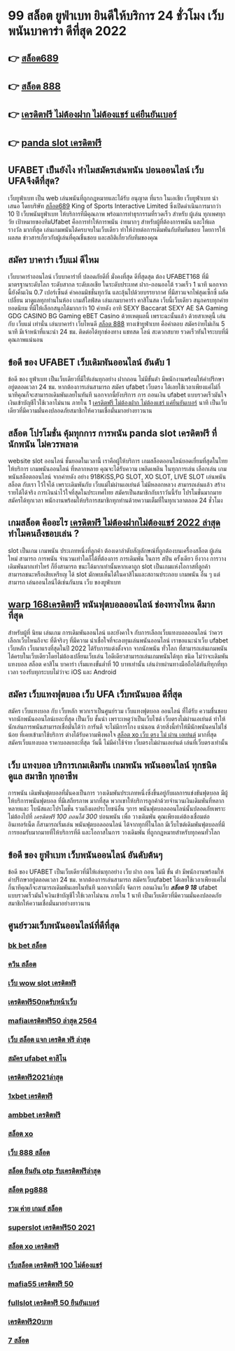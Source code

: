 # 99 สล็อต  ยูฟ่าเบท ยินดีให้บริการ 24 ชั่วโมง  เว็บพนันบาคาร่า ดีที่สุด 2022 

## 👉 [สล็อต689](https://www.ufaeat.com/)
## 👉 [สล็อต 888](https://www.ufaeat.com/ทางเข้ายูฟ่าเบท-ufabet/)
## 👉 [เครดิตฟรี ไม่ต้องฝาก ไม่ต้องแชร์ แค่ยืนยันเบอร์](https://www.ufaeat.com/ufabet-master-login/)
## 👉 [panda slot เครดิตฟรี](https://www.ufaeat.com/ufabet-master-login/)

## UFABET เป็นยังไง ทำไมสมัครเล่นพนัน บ่อนออนไลน์ เว็บ UFAจึงดีที่สุด?

 เว็บยูฟ่าเบท  เป็น web  เล่นพนันที่ถูกกฎหมายและได้รับ อนุญาต ที่แรก  ในเอเชีย  เว็บยูฟ่าเบท นำเสนอ โดยบริษัท [สล็อต689](https://www.ufaeat.com/ทางเข้ายูฟ่าเบท-ufabet/) King of Sports Interactive Limited ซึ่งเปิดดำเนินการมากว่า 10 ปี เว็บพนันยูฟ่าเบท ให้บริการที่มีคุณภาพ พร้อมการทำธุรกรรมที่รวดเร็ว สำหรับ ผู้เล่น ทุกเพศทุกวัย เป้าหมายของทีมUfabet คือการทำให้การพนัน ง่ายมากๆ สำหรับผู้ที่ต้องการพนัน และให้ผล รางวัล มากที่สุด เล่นเกมพนันได้ครบจบในเว็บเดียว ทำให้ง่ายต่อการเดิมพันกับทีมทีมชอบ โดยการให้ผลสด ข่าวสารเกี่ยวกับผู้เล่นที่คุณชื่นชอบ และสถิติเกี่ยวกับทีมของคุณ


## สมัคร บาคาร่า เว็บแม่ ดีไหม 

เว็บบาคาร่าออนไลน์  เว็บบาคาร่าที่ ปลอดภัยดีที่ มั่งคงที่สุด ดีที่สุดสุด ต้อง UFABET168 ที่มีมาตรฐานระดับโลก ระดับสากล ระดับเอเชีย ในระดับประเทศ  ฝาก-ถอนออโต้ รวดเร็ว 1 นาที นอกจากนี้ยังคืนเงิน 0.7 เปอร์เซ็นต์ ค่าคอมมิชชั่นทุกวัน  และลุ้นไปด้วยบรรยากาศ ที่มีสาวแจกไพ่สุดเซ็กซี่  ผลัดเปลี่ยน มาดูแลทุกท่านในห้อง เกมส์ไลฟ์สด เล่นเกมบาคาร่า คาสิโนสด เว็บนี้เว็บเดียว สนุกครบทุกค่ายยอดนิยม ที่มีให้เลือกสนุกได้มากกว่า 10 ค่ายดัง  อาทิ  SEXY Baccarat SEXY AE SA Gaming GDG CASINO BG Gaming eBET Casino ด้วยเหตุผลนี้ เพราะฉะนั้นแล้ว ด้วยสาเหตุนี้ เล่นกับ  เว็บแม่ เท่านั่น เล่นบาคาร่า เว็บไหนดี [สล็อต 888](https://www.ufaeat.com/ufabet-master-login/)  ทางเข้ายูฟ่าเบท  คือคำตอบ สมัครง่ายไม่เกิน 5 นาที มีเจ้าหน้าที่แนะนำ 24 ชม. ติดต่อได้ทุกช่องทาง แชทสด ไลน์ สะดวกสบาย รวดเร็วทันใจระบบที่มีคุณภาพแน่นอน


## ข้อดี ของ UFABET  เว็บเดิมพันออนไลน์ อันดับ 1 

ข้อดี ของ ยูฟ่าเบท เป็นเว็บเดียวที่มีให้เล่นทุกอย่าง ฝากถอน ไม่มีขั้นต่ํา  มีพนักงานพร้อมให้คำปรึกษาอยู่ตลอดเวลา 24 ชม. หากต้องการเล่นสามารถ  สมัคร ufabet เว็บตรง  ได้เลยใช้เวลาเพียงแค่ไม่กี่นาทีคุณก็จะสามารถเดิมพันเลยในทันที นอกจากนี้ยังบริการ   การ ถอนเงิน ufabet แบบรวดเร็วมันใจเงินเข้าบัญชีไวใช้เวลาไม่นาน ภายใน 1 [เครดิตฟรี ไม่ต้องฝาก ไม่ต้องแชร์ แค่ยืนยันเบอร์](https://www.ufaeat.com/ufabet-master-login/) นาที เป็นเว็บเดียวที่มีความมั่นคงปลอดภัยสมาชิกให้ความเชื่อมั่นมาอย่างยาวนาน


## สล็อต   โปรโมชั่น   คุ้มทุกการ การพนัน **panda slot เครดิตฟรี** ที่ นักพนัน ไม่ควรพลาด

 website slot ออนไลน์  ชั้นยอดในเวลานี้ เราคือผู้ให้บริการ เกมสล็อตออนไลน์ยอดเยี่ยมที่สุดในไทย   ให้บริการ  เกมพนันออนไลน์ ที่หลากหลาย คุณจะได้รับความ เพลิดเพลิน ในทุกการเล่น เลือกเล่น เกมพนันสล็อตออนไลน์ จากค่ายดัง อย่าง 918KiSS,PG SLOT, XO SLOT, LIVE SLOT  เล่นพนันสล็อต กับเรา ไว้ใจได้  เพราะเดิมพันกับ เว็บแม่ไม่ผ่านเอเย่นต์ ไม่มีหลอกหลวง  สามารถเล่นแล้ว สร้างรายได้ได้จริง การเงินน่าไว้ใจที่สุดในประเทศไทย สมัครเป็นสมาชิกกับเราวันนี้รับ โปรโมชั่นมากมาย สมัครได้ทุกเวลา พนักงานพร้อมให้บริการสมาชิกทุกท่านด้วยความเต็มที่ในทุกเวลาตลอด 24 ชั่วโมง


##  เกมสล็อต คืออะไร [เครดิตฟรี ไม่ต้องฝากไม่ต้องแชร์ 2022 ล่าสุด](https://www.ufaeat.com/regis-ufabet-master-free/) ทำไมคนถึงชอบเล่น ?

 slot เป็นเกม เกมพนัน ประเภทหนึ่งที่ลูกค้า ต้องเดาลำดับสัญลักษณ์ที่ถูกต้องบนเครื่องสล็อต   ผู้เล่นใหม่ สามารถ   การพนัน จำนวนเท่าใดก็ได้ที่ต้องการ การเดิมพัน ในการ สปิน ครั้งเดียว ยิ่งวาง  การวางเดิมพันมากเท่าไหร่ ก็ยิ่งสามารถ ชนะได้มากเท่านั้นหากเดาถูก  slot เป็นเกมแห่งโอกาสที่ลูกค้า สามารถชนะหรือเสียเหรียญ ได้  slot มักพบเห็นได้ในคาสิโนและสถานประกอบ เกมพนัน อื่น ๆ แต่สามารถ เล่นออนไลน์ได้เช่นกันบน เว็บ ของยูฟ่าเบท 


##  [warp 168เครดิตฟรี](https://www.ufaeat.com/credit-free-50/) พนันฟุตบอลออนไลน์ ช่องทางไหน ดีมากที่สุด

สำหรับผู้ที่ นิยม เล่นเกม การเดิมพันออนไลน์ และยังคาใจ กับการเลือกเว็บแทงบอลออนไลน์ ว่าควรเลือกเว็บไหนถึงจะ ที่ดีจริงๆ ที่มีความ น่าเชื่อใจที่จะลงทุนเล่นพนันออนไลน์ เราขอแนะนำเว็บ  ufabet เว็บหลัก  เว็บมาแรงที่สุดในปี 2022 ได้รับการแต่งตั้งจาก จากนักพนัน ทั่วโลก ที่สามารถเล่นเกมพนันได้ครบในเว็บเดียวโดยไม่ต้องเปลี่ยนเว็บเล่น ไอดีเดียวสามารถเล่นเกมพนันได้ทุก ชนิด ไม่ว่าจะเดิมพันแทงบอล สล็อต คาสิโน บาคาร่า เริ่มแทงขั้นต่ำที่ 10 บาทเท่านั้น เล่นง่ายผ่านทางมือถือได้ทันทีทุกที่ทุกเวลา รองรับทุกระบบไม่ว่าจะ  iOS และ Android 


## สมัคร เว็บแทงฟุตบอล  เว็บ UFA เว็บพนันบอล ดีที่สุด

สมัคร เว็บแทงบอล กับ เว็บหลัก พวกเราเป็นศูนย์รวม เว็บแทงฟุตบอล ออนไลน์ ที่ได้รับ ความชื่นชอบ จากนักพนันออนไลน์เยอะที่สุด เป็นเว็บ  ชั้นนำ  เพราะเหตุว่าเป็นเว็บไซต์ เว็บตรงไม่ผ่านเอเย่นต์ ทำให้นักเล่นการพนันสามารถเชื่อมั่นได้ว่า การันตี จะไม่มีการโกง แน่นอน ด้วยสิ่งนี้ทำให้มีนักพนันคนไม่ใช่น้อย ที่เคยเข้ามาใช้บริการ ต่างได้รับความพึงพอใจ [สล็อต xo เว็บ ตรง ไม่ ผ่าน เอเย่นต์](https://www.ufaeat.com/regis-ufabet-master-free/) มากที่สุด สมัครเว็บแทงบอล  ราคาบอลเยอะที่สุด วันนี้ ไม่มีค่าใช้จ่าย เว็บตรงไม่ผ่านเอเย่นต์ เล่นที่เว็บตรงเท่านั้น


## เว็บ แทงบอล  บริการเกมเดิมพัน เกมพนัน พนันออนไลน์ ทุกชนิด  ดูแล  สมาชิก ทุกอาชีพ

การพนัน เดิมพันฟุตบอลที่มั่นคงเป็นการ วางเดิมพันประเภทหนึ่งซึ่งขึ้นอยู่กับผลการแข่งขันฟุตบอล มีผู้ให้บริการพนันฟุตบอล ที่มีเสถียรภาพ มากที่สุด พวกเขาให้บริการลูกค้าด้วยจำนวนเงินเดิมพันที่หลากหลายและ โบนัสและโปรโมชั่น รวมถึงผลประโยชน์อื่น ๆการ พนันฟุตบอลออนไลน์นั้นปลอดภัยเพราะไม่ต้องไปที่ *เครดิตฟรี 100 ถอนได้ 300* บ่อนพนัน เพื่อ วางเดิมพัน คุณเพียงแค่ต้องเชื่อมต่ออินเทอร์เน็ต ก็สามารถเริ่มเล่น พนันฟุตบอลออนไลน์ ได้จากทุกที่ในโลก มีเว็บไซต์เดิมพันฟุตบอลที่มี การยอมรับมากมายที่ให้บริการที่ดี และโอกาสในการ วางเดิมพัน ที่ถูกกฎหมายสำหรับทุกคนทั่วโลก 

## ข้อดี ของ ยูฟ่าเบท เว็บพนันออนไลน์  อันดับต้นๆ 

ข้อดี ของ UFABET เป็นเว็บเดียวที่มีให้เล่นทุกอย่าง  เว็บ ฝาก ถอน ไม่มี ขั้น ต่ํา  มีพนักงานพร้อมให้คำปรึกษาอยู่ตลอดเวลา 24 ชม. หากต้องการเล่นสามารถ  สมัครเว็บufabet  ได้เลยใช้เวลาเพียงแค่ไม่กี่นาทีคุณก็จะสามารถเดิมพันเลยในทันที นอกจากนี้ยัง จัดการ  ถอนเงินเว็บ ***สล็อต 9 18*** ufabet  แบบรวดเร็วมันใจเงินเข้าบัญชีไวใช้เวลาไม่นาน ภายใน 1 นาที เป็นเว็บเดียวที่มีความมั่นคงปลอดภัยสมาชิกให้ความเชื่อมั่นมาอย่างยาวนาน


## ศูนย์รวมเว็บพนันออนไลน์ที่ดีที่สุด

### [bk bet สล็อต](https://atom.io/themes/UFAEAT%20ทางเข้า%20เว็บตรง%20UFABET%20777%20jiliเครดิตฟรี%20008%20สล็อต%20ฟรีเครดิต%20100%)
### [ควีน สล็อต](https://atom.io/themes/UFAEAT%20ทางเข้า%20เว็บตรง%20UFABET%20สล็อต%20จีคลับ%20008%20สล็อต%20ฟรีเครดิต%20100%)
### [เว็บ wow slot เครดิตฟรี](https://atom.io/themes/UFAEAT%20ทางเข้า%20เว็บตรง%20UFABET%20สล็อต11ไฮโล%20008%20สล็อต%20ฟรีเครดิต%20100%)
### [เครดิตฟรี50กดรับหน้าเว็บ](https://atom.io/themes/UFAEAT%20ทางเข้า%20เว็บตรง%20UFABET%20superslotxdเครดิตฟรี50%20008%20สล็อต%20ฟรีเครดิต%20100%)
### [mafiaเครดิตฟรี50 ล่าสุด 2564](https://atom.io/themes/UFAEAT%20ทางเข้า%20เว็บตรง%20UFABET%20ซุปเปอร์สล็อต%20เครดิตฟรี%20008%20สล็อต%20ฟรีเครดิต%20100%)
### [เว็บ สล็อต แจก เครดิต ฟรี ล่าสุด](https://atom.io/themes/UFAEAT%20ทางเข้า%20เว็บตรง%20UFABET%20ทางเข้า%20ufabet1688สล็อต%20008%20สล็อต%20ฟรีเครดิต%20100%)
### [สมัคร ufabet คาสิโน](https://atom.io/themes/UFAEAT%20ทางเข้า%20เว็บตรง%20UFABET%20pigspin%20เครดิตฟรี%20100%20008%20สล็อต%20ฟรีเครดิต%20100%)
### [เครดิตฟรี2021ล่าสุด](https://atom.io/themes/UFAEAT%20ทางเข้า%20เว็บตรง%20UFABET%20allbet%20เครดิตฟรี200%20008%20สล็อต%20ฟรีเครดิต%20100%)
### [1xbet เครดิตฟรี](https://atom.io/themes/UFAEAT%20ทางเข้า%20เว็บตรง%20UFABET%20เครดิตฟรี%20ไม่มี%20เงื่อนไข%20แค่สมัคร%20ล่าสุด%20008%20สล็อต%20ฟรีเครดิต%20100%)
### [ambbet เครดิตฟรี](https://atom.io/themes/UFAEAT%20ทางเข้า%20เว็บตรง%20UFABET%20ช่วง%20เวลา%20เล่น%20สล็อต%20pg%20008%20สล็อต%20ฟรีเครดิต%20100%)
### [สล็อต xo](https://atom.io/themes/UFAEAT%20ทางเข้า%20เว็บตรง%20UFABET%20betflix%20เครดิตฟรี%20100%20008%20สล็อต%20ฟรีเครดิต%20100%)
### [เว็บ 888 สล็อต](https://atom.io/themes/UFAEAT%20ทางเข้า%20เว็บตรง%20UFABET%20สล็อต666ฟรี%20008%20สล็อต%20ฟรีเครดิต%20100%)
### [สล็อต ยืนยัน otp รับเครดิตฟรีล่าสุด](https://atom.io/themes/UFAEAT%20ทางเข้า%20เว็บตรง%20UFABET%20สล็อตsabai55%20008%20สล็อต%20ฟรีเครดิต%20100%)
### [สล็อต pg888](https://atom.io/themes/UFAEAT%20ทางเข้า%20เว็บตรง%20UFABET%20wow%20slot%20เครดิตฟรี%20100%20008%20สล็อต%20ฟรีเครดิต%20100%)
### [รวม ค่าย เกมส์ สล็อต](https://atom.io/themes/UFAEAT%20ทางเข้า%20เว็บตรง%20UFABET%20789bet%20เครดิตฟรี%20008%20สล็อต%20ฟรีเครดิต%20100%)
### [superslot เครดิตฟรี50 2021](https://atom.io/themes/UFAEAT%20ทางเข้า%20เว็บตรง%20UFABET%20สล็อต%2099%20008%20สล็อต%20ฟรีเครดิต%20100%)
### [สล็อต xo เครดิตฟรี](https://atom.io/themes/UFAEAT%20ทางเข้า%20เว็บตรง%20UFABET%20mgm99win%20เครดิตฟรี%20008%20สล็อต%20ฟรีเครดิต%20100%)
### [เว็บสล็อต เครดิตฟรี 100 ไม่ต้องแชร์](https://atom.io/themes/UFAEAT%20ทางเข้า%20เว็บตรง%20UFABET%206699%20สล็อต%20008%20สล็อต%20ฟรีเครดิต%20100%)
### [mafia55 เครดิตฟรี 50](https://atom.io/themes/UFAEAT%20ทางเข้า%20เว็บตรง%20UFABET%20สล็อต666%206%20008%20สล็อต%20ฟรีเครดิต%20100%)
### [fullslot เครดิตฟรี 50 ยืนยันเบอร์](https://atom.io/themes/UFAEAT%20ทางเข้า%20เว็บตรง%20UFABET%20สมัคร%20ufabet%20เว็บ%20ตรง%20008%20สล็อต%20ฟรีเครดิต%20100%)
### [เครดิตฟรี20บาท](https://atom.io/themes/UFAEAT%20ทางเข้า%20เว็บตรง%20UFABET%20superslot%20v9v9%20เครดิตฟรี%2050%20008%20สล็อต%20ฟรีเครดิต%20100%)
### [7 สล็อต](https://atom.io/themes/UFAEAT%20ทางเข้า%20เว็บตรง%20UFABET%20สล็อต666ฟรี%20008%20สล็อต%20ฟรีเครดิต%20100%)